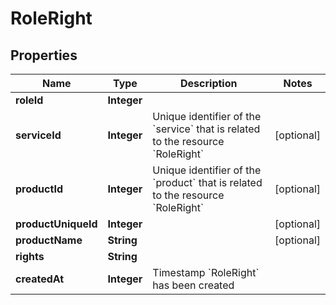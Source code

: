 

# RoleRight


## Properties

| Name | Type | Description | Notes |
|------------ | ------------- | ------------- | -------------|
|**roleId** | **Integer** |  |  |
|**serviceId** | **Integer** | Unique identifier of the &#x60;service&#x60; that is related to the resource &#x60;RoleRight&#x60; |  [optional] |
|**productId** | **Integer** | Unique identifier of the &#x60;product&#x60; that is related to the resource &#x60;RoleRight&#x60; |  [optional] |
|**productUniqueId** | **Integer** |  |  [optional] |
|**productName** | **String** |  |  [optional] |
|**rights** | **String** |  |  |
|**createdAt** | **Integer** | Timestamp &#x60;RoleRight&#x60; has been created |  |



